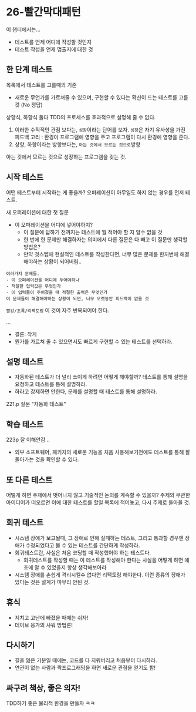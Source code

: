 # 26-빨간막대패턴

이 챕터에서는...

- 테스트를 언제 어디에 작성할 것인지
- 테스트 작성을 언제 멈출지에 대한 것

## 한 단계 테스트

목록에서 테스트를 고를때의 기준
- 새로운 무언가를 가르쳐줄 수 있으며, 구현할 수 있다는 확신이 드는 테스트를 고를것 (No 정답)

상향식, 하향식 둘다 TDD의 프로세스를 효과적으로 설명해 줄 수 없다.

1. 이러한 수직적인 관점 보다는, `성장`이라는 단어를 보자.
`성장`은 자기 유사성을 가진 피드백 고리 : 환경이 프로그램에 영향을 주고 프로그램이 다시 환경에 영향을 준다.
2.  상향, 하향이라는 방향보다는, `아는 것에서 모르는 것으로`방향

아는 것에서 모르는 것으로 성장하는 프로그램을 갖는 것.

## 시작 테스트

어떤 테스트부터 시작하는 게 좋을까? 오퍼레이션이 아무일도 하지 않는 경우를 먼저 테스트.

새 오퍼레이션에 대한 첫 질문

- 이 오퍼레이션을 어디에 넣어야하지?
  - 이 질문에 답하기 전까지는 테스트에 뭘 적어야 할 지 알수 없을 것
  - 한 번에 한 문제만 해결하자는 의미에서 다른 질문은 다 빼고 이 질문만 생각할 방법은?
  - 만약 첫스텝에 현실적인 테스트를 작성한다면, 너무 많은 문제를 한꺼번에 해결해야하는 상황이 되어버림..

```
여러가지 문제들.
- 이 오퍼레이션을 어디에 두어야하나
- 적절한 입력값은 무엇인가
- 이 입력들이 주어졌을 때 적절한 출력은 무엇인가
이 문제들이 해결해야하는 상황이 되면, 너무 오랫동안 피드백이 없을 것
```

`빨강/초록/리팩토링` 이 것이 자주 반복되어야 한다.

...

- 결론: 작게
- 뭔가를 가르쳐 줄 수 있으면서도 빠르게 구현할 수 있는 테스트를 선택하라.

## 설명 테스트

- 자동화된 테스트가 더 널리 쓰이게 하려면 어떻게 해야할까? 테스트를 통해 설명을 요청하고 테스트를 통해 설명하라.
- 하라고 강제하면 안한다, 문제를 설명할 때 테스트를 통해 설명하라.


221.p 질문 "자동화 테스트"


## 학습 테스트

223p 잘 이해안감 ..

- 외부 소프트웨어, 패키지의 새로운 기능을 처음 사용해보기전에도 테스트를 통해 잘 돌아가는 것을 확인할 수 있다.

## 또 다른 테스트

어떻게 하면 주제에서 벗어나지 않고 기술적인 논의를 계속할 수 있을까? 주제와 무관한 아이디어가 떠오르면 이에 대한 테스트를 할일 목록에 적어놓고, 다시 주제로 돌아올 것.

## 회귀 테스트

- 시스템 장애가 보고될때, 그 장애로 인해 실패하는 테스트, 그리고 통과할 경우엔 장애가 수정되었다고 볼 수 있는 테스트를 간단하게 작성하라.
- 회귀테스트란, 사실은 처음 코딩할 때 작성했어야 하는 테스트다.
  - 회귀테스트를 작성할 때는 이 테스트를 작성해야 한다는 사실을 어떻게 하면 애초에 알 수 있었을지 항상 생각해보아라
- 시스템 장애를 손쉽게 격리시킬수 없다면 리팩토링 해야한다. 이런 종류의 장애가 있다는 것은 설계가 마무리 안된 것.

## 휴식

- 지치고 고난에 빠졌을 때에는 쉬자!
- 데이브 응가의 샤워 방법론!

## 다시하기

- 길을 잃은 기분일 때에는, 코드를 다 지워버리고 처음부터 다시하라.
- 연관이 없는 사람과 짝프로그래밍을 하면 새로운 관점을 얻기도 함!


## 싸구려 책상, 좋은 의자!

TDD하기 좋은 물리적 환경을 만들자 ㅋㅋ
